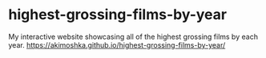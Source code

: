 # highest-grossing-films-by-year
My interactive website showcasing all of the highest grossing films by each year.
https://akimoshka.github.io/highest-grossing-films-by-year/
